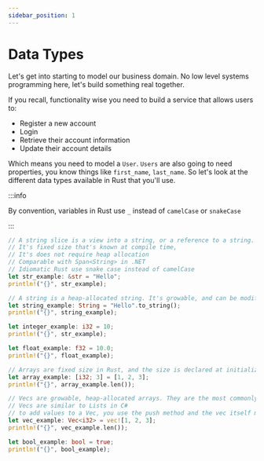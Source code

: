 ```yaml
---
sidebar_position: 1
---
```


# Data Types

Let's get into starting to model our business domain. No low level systems programming here, let's build something real together.

If you recall, functionality wise you need to build a service that allows users to:

- Register a new account
- Login
- Retrieve their account information
- Update their account details

Which means you need to model a `User`. `Users` are also going to need properties, you know things like `first_name`, `last_name`. So let's look at the different data types available in Rust that you'll use.

:::info

By convention, variables in Rust use `_` instead of `camelCase` or `snakeCase`

:::

```rust showLineNumbers
// A string slice is a view into a string, or a reference to a string.
// It's fixed size that's known at compile time,
// It's does not require heap allocation
// Comparable with Span<String> in .NET
// Idiomatic Rust use snake case instead of camelCase
let str_example: &str = "Hello";
println!("{}", str_example);

// A string is a heap-allocated string. It's growable, and can be modified
let string_example: String = "Hello".to_string();
println!("{}", string_example);

let integer_example: i32 = 10;
println!("{}", str_example);

let float_example: f32 = 10.0;
println!("{}", float_example);

// Arrays are fixed size in Rust, and the size is declared at initialization
let array_example: [i32; 3] = [1, 2, 3];
println!("{}", array_example.len());

// Vecs are growable, heap-allocated arrays. They are the most commonly used collection in Rust.
// Vecs are similar to Lists in C#
// to add values to a Vec, you use the push method and the vec itself must be mutable
let vec_example: Vec<i32> = vec![1, 2, 3];
println!("{}", vec_example.len());

let bool_example: bool = true;
println!("{}", bool_example);
```